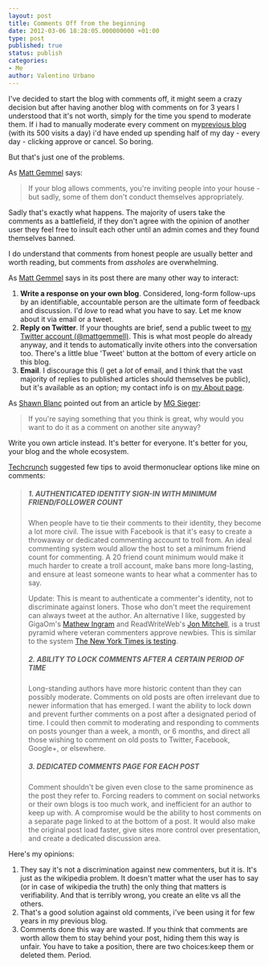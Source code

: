 ```yaml
---
layout: post
title: Comments Off from the beginning
date: 2012-03-06 18:28:05.000000000 +01:00
type: post
published: true
status: publish
categories:
- Me
author: Valentino Urbano 
---
```


I've decided to start the blog with comments off, it might seem a crazy decision but after having another blog with comments on for 3 years I understood that  it's not worth, simply for the time you spend to moderate them. If i had to manually moderate every comment on my[previous blog ][0](with its 500 visits a day)  i'd have ended up spending half of my day - every day - clicking approve or cancel. So boring.

But that's just one of the problems.

As [Matt Gemmel][1] says:

> If your blog allows comments, you're inviting people into your house - but sadly, some of them don't conduct themselves appropriately.
> 
> 

Sadly that's exactly what happens. The majority of users take the comments as a battlefield, if they don't agree with the opinion of another user they feel free to insult each other until an admin comes and they found themselves banned.

I do understand that comments from honest people are usually better and worth reading, but comments from _assholes_ are overwhelming.

As [Matt Gemmel][1] says in its post there are many other way to interact:

1. **Write a response on your own blog**. Considered, long-form follow-ups by an identifiable, accountable person are the ultimate form of feedback and discussion. I'd _love_ to read what you have to say. Let me know about it via email or a tweet.
2. **Reply on Twitter**. If your thoughts are brief, send a public tweet to [my Twitter account (@mattgemmell)][2]. This is what most people do already anyway, and it tends to automatically invite others into the conversation too. There's a little blue 'Tweet' button at the bottom of every article on this blog.
3. **Email**. I discourage this (I get a _lot_ of email, and I think that the vast majority of replies to published articles should themselves be public), but it's available as an option; my contact info is on [my About page][3].

As [Shawn Blanc][4] pointed out from an article by [MG Sieger][5]:

> If you're saying something that you think is great, why would you want to do it as a comment on another site anyway?

Write you own article instead. It's better for everyone. It's better for you, your blog and the whole ecosystem.

[Techcrunch][6] suggested few tips to avoid thermonuclear options like mine on comments:

> ##### 1. AUTHENTICATED IDENTITY SIGN-IN WITH MINIMUM FRIEND/FOLLOWER COUNT
> 
> When people have to tie their comments to their identity, they become a lot more civil. The issue with Facebook is that it's easy to create a throwaway or dedicated commenting account to troll from. An ideal commenting system would allow the host to set a minimum friend count for commenting. A 20 friend count minimum would make it much harder to create a troll account, make bans more long-lasting, and ensure at least someone wants to hear what a commenter has to say.
> 
> Update: This is meant to authenticate a commenter's identity, not to discriminate against loners. Those who don't meet the requirement can always tweet at the author. An alternative I like, suggested by GigaOm's [Mathew Ingram][7] and ReadWriteWeb's [Jon Mitchell][8], is a trust pyramid where veteran commenters approve newbies. This is similar to the system [The New York Times is testing][9].
> 
> ##### 2. ABILITY TO LOCK COMMENTS AFTER A CERTAIN PERIOD OF TIME
> 
> Long-standing authors have more historic content than they can possibly moderate. Comments on old posts are often irrelevant due to newer information that has emerged. I want the ability to lock down and prevent further comments on a post after a designated period of time. I could then commit to moderating and responding to comments on posts younger than a week, a month, or 6 months, and direct all those wishing to comment on old posts to Twitter, Facebook, Google+, or elsewhere.
> 
> ##### 3. DEDICATED COMMENTS PAGE FOR EACH POST
> 
> Comment shouldn't be given even close to the same prominence as the post they refer to. Forcing readers to comment on social networks or their own blogs is too much work, and inefficient for an author to keep up with. A compromise would be the ability to host comments on a separate page linked to at the bottom of a post. It would also make the original post load faster, give sites more control over presentation, and create a dedicated discussion area.

Here's my opinions:

1. They say it's not a discrimination against new commenters, but it is. It's just as the wikipedia problem. It doesn't matter what the user has to say (or in case of wikipedia the truth) the only thing that matters is verifiability. And that is terribly wrong, you create an elite vs all the others.
2. That's a good solution against old comments, i've been using it for few years in my previous blog.
3. Comments done this way are wasted. If you think that comments are worth allow them to stay behind your post, hiding them this way is unfair. You have to take a position, there are two choices:keep them or deleted them. Period.



[0]: /
[1]: http://mattgemmell.com/2011/11/29/comments-off/
[2]: http://twitter.com/mattgemmell
[3]: http://mattgemmell.com/about
[4]: http://brooksreview.net/2012/01/commenting-debate/
[5]: http://parislemon.com/post/15305835451/bile
[6]: http://techcrunch.com/2012/01/04/blogs-need-comments/
[7]: https://twitter.com/#!/mathewi
[8]: https://twitter.com/#!/JonMwords
[9]: http://gigaom.com/2011/12/02/the-nyt-tries-to-get-its-readers-to-level-up/